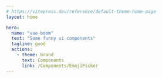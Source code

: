 ```yaml
---
# https://vitepress.dev/reference/default-theme-home-page
layout: home

hero:
  name: "vue-boom"
  text: "Some funny ui components"
  tagline: good
  actions:
    - theme: brand
      text: Components
      link: /Components/EmojiPicker
---
```


